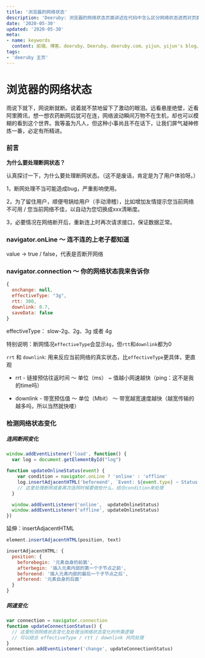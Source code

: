 ```yaml
---
title: '浏览器的网络状态'
description: 'Deeruby: 浏览器的网络状态页面讲述在代码中怎么区分网络状态进而对页面进行处理'
date: '2020-05-30'
updated: '2020-05-30'
meta:
- name: keywords
  content: 前端、博客、deeruby、Deeruby、deeruby.com、yijun、yijun's blog、网络状态、浏览器、网速变化
tags:
- 'deeruby 主页'
---
```


# 浏览器的网络状态

雨说下就下，网说断就断。说着就不禁地留下了激动的眼泪。远看悬崖绝壁，近看阿里腾讯，想一想农药断网后犹可在连，网络波动瞬间万物不在生机，却也可以模糊的看到这个世界。我等虽为凡人，但这种小事尚且不在话下，让我们屏气凝神修炼一番，必定有所精进。

### 前言

<b>为什么要处理断网状态？</b>

认真探讨一下，为什么要处理断网状态。（这不是废话，肯定是为了用户体验呀。）

1，断网处理不当可能造成bug，严重影响使用。

2，为了留住用户，顺便甩锅给用户（手动滑稽），比如增加友情提示您当前网络不可用 / 您当前网络不佳，以自动为您切换成xxx清晰度。

3，必要情况在网络断开后，重新连上时再次请求接口，保证数据正常。

### navigator.onLine ～ 连不连的上老子都知道

value -> true / false，代表是否断开网络

### navigator.connection ～ 你的网络状态我来告诉你

```js
{
  onchange: null,
  effectiveType: "3g",
  rtt: 300,
  downlink: 0.7,
  saveData: false
}
```

effectiveType： slow-2g、2g、3g 或者 4g

特别说明：断网情况`effectiveType`会显示`4g`，但`rtt`和`downlink`都为0

`rrt` 和 `downlink`: 用来反应当前网络的真实状态，比`effectiveType`更具体，更直观

* rrt - 链接预估往返时间 ～ 单位（ms） ~ 值越小网速越快（ping：这不是我的time吗）

* downlink - 带宽预估值 ～ 单位（Mbit） ～ 带宽越宽速度越快（越宽传输的越多吗，所以当然就快喽）

### 检测网络状态变化

##### 连网断网变化

```js
window.addEventListener('load', function() {
  var log = document.getElementById("log")

function updateOnlineStatus(event) {
    var condition = navigator.onLine ? 'online' : 'offline'
    log.insertAdjacentHTML('beforeend', `Event: ${event.type} ~ Status: ${condition}`)
    // 这里处理断网或者再次连网时候要做些什么，结合condition来处理
  }

  window.addEventListener('online',  updateOnlineStatus)
  window.addEventListener('offline', updateOnlineStatus)
})
```

延伸：insertAdjacentHTML

```js
element.insertAdjacentHTML(position, text)

insertAdjacentHTML: {
  position: {
    beforebegin: '元素自身的前面',
    afterbegin: '插入元素内部的第一个子节点之前',
    beforeend: '插入元素内部的最后一个子节点之后',
    afterend: '元素自身的后面'
  }
}
```

##### 网速变化

```js
var connection = navigator.connection
function updateConnectionStatus() {
  // 这里检测网络状态变化及处理当网络状态变化时所需逻辑
  // 可以结合 effectiveType / rtt / downlink 共同处理
}
connection.addEventListener('change', updateConnectionStatus)
```
